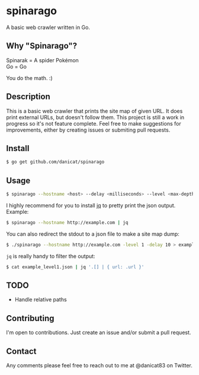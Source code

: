# spinarago

A basic web crawler written in Go.

## Why "Spinarago"?

Spinarak = A spider Pokémon  
Go = Go

You do the math. :)

## Description

This is a basic web crawler that prints the site map of given URL. It does print external URLs, but doesn't follow them. This project is still a work in progress so
it's not feature complete. Feel free to make suggestions for improvements, either by creating issues or submiting pull requests.

## Install

```sh
$ go get github.com/danicat/spinarago
```

## Usage

```sh
$ spinarago --hostname <host> --delay <milliseconds> --level <max-depth>
```

I highly recommend for you to install [jq](https://stedolan.github.io/jq/) to pretty print the json output. Example:

```sh
$ spinarago --hostname http://example.com | jq
```

You can also redirect the stdout to a json file to make a site map dump:

```sh
$ ./spinarago --hostname http://example.com -level 1 -delay 10 > example_level1.json
```

`jq` is really handy to filter the output:

```sh
$ cat example_level1.json | jq '.[] | { url: .url }'
```

## TODO

- Handle relative paths

## Contributing

I'm open to contributions. Just create an issue and/or submit a pull request.

## Contact

Any comments please feel free to reach out to me at @danicat83 on Twitter.